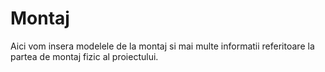 # Montaj

Aici vom insera modelele de la montaj si mai multe informatii referitoare la partea de montaj fizic al proiectului.
